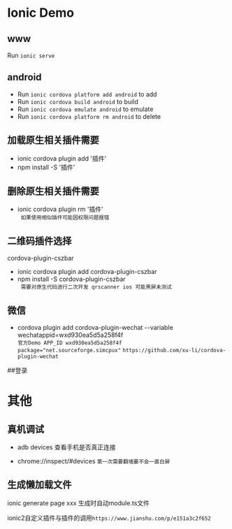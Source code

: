 
# Ionic Demo
## www
Run `ionic serve` 

## android
* Run `ionic cordova platform add android` to add
* Run `ionic cordova build android` to build 
* Run `ionic cordova emulate android` to emulate  
* Run `ionic cordova platform rm android` to delete

## 加载原生相关插件需要
* ionic cordova plugin add '插件'
* npm install -S '插件'

## 删除原生相关插件需要
* ionic cordova plugin rm '插件'<br>
` 如果使用相似插件可能因权限问题报错`

## 二维码插件选择 
cordova-plugin-cszbar
* ionic cordova plugin add cordova-plugin-cszbar
* npm install -S cordova-plugin-cszbar<br>
` 需要对原生代码进行二次开发 qrscanner ios 可能黑屏未测试`

## 微信
* cordova plugin add cordova-plugin-wechat --variable wechatappid=wxd930ea5d5a258f4f<br>
`官方Demo APP_ID wxd930ea5d5a258f4f`<br>
`package="net.sourceforge.simcpux"`
`https://github.com/xu-li/cordova-plugin-wechat`

##登录

# 其他
## 真机调试 
* adb devices 查看手机是否真正连接

* chrome://inspect/#devices
`第一次需要翻墙要不会一直白屏`

## 生成懒加载文件
ionic generate page xxx 生成时自动module.ts文件

ionic2自定义插件与插件的调用`https://www.jianshu.com/p/e151a3c2f652`
